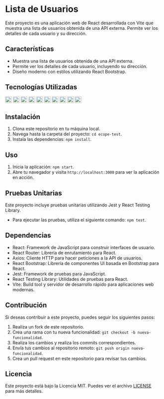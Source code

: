 # Lista de Usuarios

Este proyecto es una aplicación web de React desarrollada con Vite que muestra una lista de usuarios obtenida de una API externa. Permite ver los detalles de cada usuario y su dirección.

## Características

- Muestra una lista de usuarios obtenida de una API externa.
- Permite ver los detalles de cada usuario, incluyendo su dirección.
- Diseño moderno con estilos utilizando React Bootstrap.

## Tecnologías Utilizadas
<a href="https://developer.mozilla.org/en-US/docs/Web/JavaScript" title="JavaScript"><img src="https://github.com/get-icon/geticon/raw/master/icons/javascript.svg" alt="JavaScript" width="21px" height="21px"></a>
<a href="https://tc39.es/ecma262/" title="ECMAScript 6"><img src="https://github.com/get-icon/geticon/raw/master/icons/es6.svg" alt="ECMAScript 6" width="21px" height="21px"></a>
<a href="https://reactjs.org/" title="React"><img src="https://github.com/get-icon/geticon/raw/master/icons/react.svg" alt="React" width="21px" height="21px"></a>
<a href="https://www.w3.org/TR/CSS/" title="CSS3"><img src="https://github.com/get-icon/geticon/raw/master/icons/css-3.svg" alt="CSS3" width="21px" height="21px"></a>
<a href="https://getbootstrap.com/" title="Bootstrap"><img src="https://github.com/get-icon/geticon/raw/master/icons/bootstrap.svg" alt="Bootstrap" width="21px" height="21px"></a>
<a href="https://www.npmjs.com/" title="npm"><img src="https://github.com/get-icon/geticon/raw/master/icons/npm.svg" alt="npm" width="21px" height="21px"></a>
<a href="https://vitejs.dev/" title="Vite"><img src="https://github.com/get-icon/geticon/raw/master/icons/vite.svg" alt="Vite" width="21px" height="21px"></a>
<a href="https://babeljs.io/" title="Babel"><img src="https://github.com/get-icon/geticon/raw/master/icons/babel.svg" alt="Babel" width="21px" height="21px"></a>
<a href="https://prettier.io/" title="Prettier"><img src="https://github.com/get-icon/geticon/raw/master/icons/prettier.svg" alt="Prettier" width="21px" height="21px"></a>
<a href="https://jestjs.io/" title="Jest"><img src="https://github.com/get-icon/geticon/raw/master/icons/jest.svg" alt="Jest" width="21px" height="21px"></a>


## Instalación

1. Clona este repositorio en tu máquina local.
2. Navega hasta la carpeta del proyecto: `cd ecope-test`.
3. Instala las dependencias: `npm install`.

## Uso

1. Inicia la aplicación: `npm start`.
2. Abre tu navegador y visita `http://localhost:3000` para ver la aplicación en acción.

## Pruebas Unitarias

Este proyecto incluye pruebas unitarias utilizando Jest y React Testing Library.

- Para ejecutar las pruebas, utiliza el siguiente comando: `npm test`.

## Dependencias

- React: Framework de JavaScript para construir interfaces de usuario.
- React Router: Librería de enrutamiento para React.
- Axios: Cliente HTTP para hacer peticiones a la API de usuarios.
- React Bootstrap: Librería de componentes UI basada en Bootstrap para React.
- Jest: Framework de pruebas para JavaScript.
- React Testing Library: Utilidades de pruebas para React.
- Vite: Build tool y servidor de desarrollo rápido para aplicaciones web modernas.

## Contribución

Si deseas contribuir a este proyecto, puedes seguir los siguientes pasos:

1. Realiza un fork de este repositorio.
2. Crea una rama con tu nueva funcionalidad: `git checkout -b nueva-funcionalidad`.
3. Realiza los cambios y realiza los commits correspondientes.
4. Envía tus cambios al repositorio remoto: `git push origin nueva-funcionalidad`.
5. Crea un pull request en este repositorio para revisar tus cambios.

## Licencia

Este proyecto está bajo la Licencia MIT. Puedes ver el archivo [LICENSE](./LICENSE) para más detalles.


